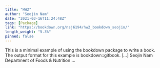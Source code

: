 ```yaml
---
title: "HW2"
author: "Seojin Nam"
date: "2021-03-16T11:24:48Z"
tags: [Package]
link: "https://bookdown.org/nsj6194/hw2_bookdown_seojin/"
length_weight: "5.3%"
pinned: false
---
```


This is a minimal example of using the bookdown package to write a book. The output format for this example is bookdown::gitbook. [...] Seojin Nam Department of Foods & Nutrition  ...
